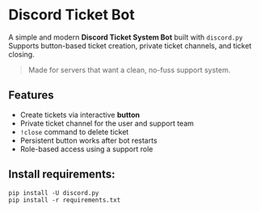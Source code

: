 # Discord Ticket Bot

A simple and modern **Discord Ticket System Bot** built with `discord.py`  
Supports button-based ticket creation, private ticket channels, and ticket closing.

> Made for servers that want a clean, no-fuss support system.



## Features

- Create tickets via interactive **button**
- Private ticket channel for the user and support team
- `!close` command to delete ticket
- Persistent button works after bot restarts
- Role-based access using a support role


## Install requirements:

`pip install -U discord.py`<br>
`pip install -r requirements.txt`


